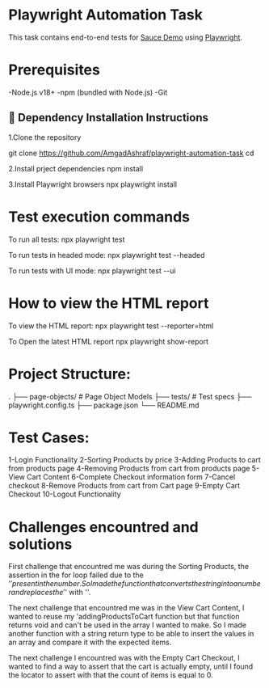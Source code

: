 # Playwright Automation Task

This task contains end-to-end tests for [Sauce Demo](https://www.saucedemo.com) using [Playwright](https://playwright.dev/).



# Prerequisites

-Node.js v18+
-npm (bundled with Node.js)
-Git


## 🚀 Dependency Installation Instructions

1.Clone the repository 

git clone https://github.com/AmgadAshraf/playwright-automation-task
cd <project-folder>

2.Install prject dependencies
npm install

3.Install Playwright browsers
npx playwright install


# Test execution commands

To run all tests:
npx playwright test

To run tests in headed mode: 
npx playwright test --headed

To run tests with UI mode:
npx playwright test --ui



# How to view the HTML report

To view the HTML report: 
npx playwright test --reporter=html

To Open the latest HTML report
npx playwright show-report



# Project Structure: 

.
├── page-objects/      # Page Object Models
├── tests/             # Test specs
├── playwright.config.ts
├── package.json
└── README.md


# Test Cases: 

1-Login Functionality
2-Sorting Products by price
3-Adding Products to cart from products page
4-Removing Products from cart from products page
5-View Cart Content
6-Complete Checkout information form
7-Cancel checkout
8-Remove Products from cart from Cart page
9-Empty Cart Checkout
10-Logout Functionality


# Challenges encountred and solutions

First challenge that encountred me was during the Sorting Products, the assertion in the for loop failed due to the '$' present in the number. So I made the function that converts the string into a number and replaces the '$' with ''. 


The next challenge that encountred me was in the View Cart Content, I wanted to reuse my 'addingProductsToCart function but that function returns void and can't be used in the array I wanted to make. So I made another function with a string return type to be able to insert the values in an array and compare it with the expected items.


The next challenge I encountred was with the Empty Cart Checkout, I wanted to find a way to assert that the cart is actually empty, until I found the locator to assert with that the count of items is equal to 0.

